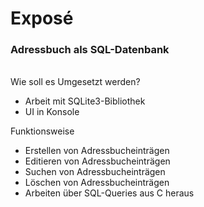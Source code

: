 # Exposé
### Adressbuch als SQL-Datenbank

\
Wie soll es Umgesetzt werden?
*	Arbeit mit SQLite3-Bibliothek
*	UI in Konsole

Funktionsweise
*	Erstellen von Adressbucheinträgen
*	Editieren von Adressbucheinträgen
*	Suchen von Adressbucheinträgen
*	Löschen von Adressbucheinträgen
*	Arbeiten über SQL-Queries aus C heraus
